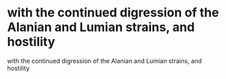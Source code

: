 # with the continued digression of the Alanian and Lumian strains, and hostility

with the continued digression of the Alanian and Lumian strains, and hostility